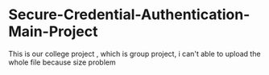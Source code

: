 # Secure-Credential-Authentication-Main-Project
This is our college project , which is group project, i can't able to upload the whole file because size problem 
